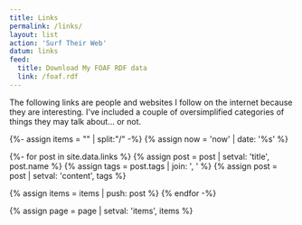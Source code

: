 ```yaml
---
title: Links
permalink: /links/
layout: list
action: 'Surf Their Web'
datum: links
feed:
  title: Download My FOAF RDF data
  link: /foaf.rdf
---
```

The following links are people and websites I follow on the internet because they are interesting. I've included a couple of oversimplified categories of things they may talk about... or not.

{%- assign items = "" | split:"/" -%}
{% assign now = 'now' | date: '%s' %}

{%- for post in site.data.links  %}
  {% assign post = post | setval: 'title', post.name %}
  {% assign tags = post.tags | join: ', ' %}
  {% assign post = post | setval: 'content', tags %}

  {% assign items = items | push: post %}
{% endfor -%}

{% assign page = page | setval: 'items', items %}